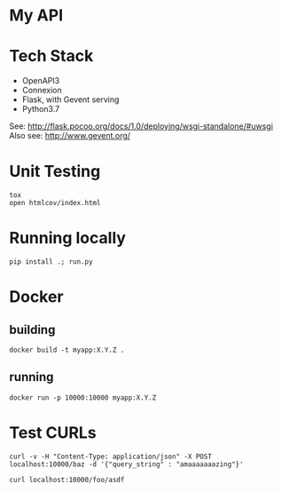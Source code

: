 # My API

# Tech Stack
- OpenAPI3
- Connexion
- Flask, with Gevent serving
- Python3.7

See: http://flask.pocoo.org/docs/1.0/deploying/wsgi-standalone/#uwsgi
Also see: http://www.gevent.org/

# Unit Testing
```
tox
open htmlcov/index.html
```

# Running locally
```
pip install .; run.py
```

# Docker
## building
```
docker build -t myapp:X.Y.Z .
```
## running
```
docker run -p 10000:10000 myapp:X.Y.Z
```

# Test CURLs
```
curl -v -H "Content-Type: application/json" -X POST localhost:10000/baz -d '{"query_string" : "amaaaaaaazing"}'
```

```
curl localhost:10000/foo/asdf
```

